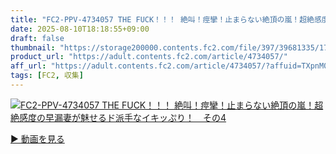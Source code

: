 ```yaml
---
title: "FC2-PPV-4734057 THE FUCK！！！ 絶叫！痙攣！止まらない絶頂の嵐！超絶感度の早漏妻が魅せるド派手なイキッぷり！　その4"
date: 2025-08-10T18:18:55+09:00
draft: false
thumbnail: "https://storage200000.contents.fc2.com/file/397/39681335/1753508879.09.jpg"
product_url: "https://adult.contents.fc2.com/article/4734057/"
aff_url: "https://adult.contents.fc2.com/article/4734057/?affuid=TXpnM01qYzFNalk9"
tags: [FC2, 収集]
---
```

[![FC2-PPV-4734057 THE FUCK！！！ 絶叫！痙攣！止まらない絶頂の嵐！超絶感度の早漏妻が魅せるド派手なイキッぷり！　その4](https://storage200000.contents.fc2.com/file/397/39681335/1753508879.09.jpg)](https://adult.contents.fc2.com/article/4734057/?affuid=TXpnM01qYzFNalk9)

[▶︎ 動画を見る](https://adult.contents.fc2.com/article/4734057/?affuid=TXpnM01qYzFNalk9)
